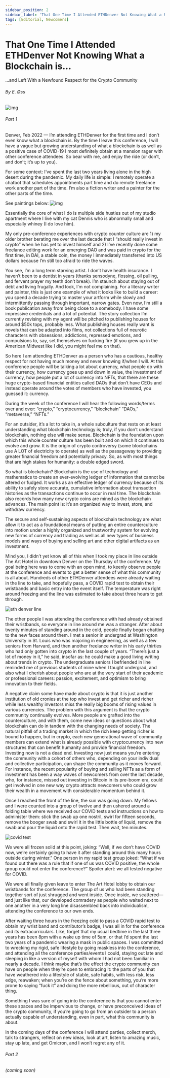 ```yaml
---
sidebar_position: 2
sidebar_label: 'That One Time I Attended ETHDenver Not Knowing What a Blockchain is...'
tags: [Editorial, Newcomers]
---
```


# That One Time I Attended ETHDenver Not Knowing What a Blockchain is...
<span class="doc-subtitle">...and Left With a Newfound Respect for the Crypto Community</span>

###### By E. Øss
![img](../../img/ethdenver-cover.jpeg)

###### Part 1
Denver, Feb 2022 — I’m attending ETHDenver for the first time and I don’t even know what a blockchain is. By the time I leave this conference, I will have a vague but growing understanding of what a blockchain is as well as a positive case of COVID-19 I most definitely obtain at a mansion rager with other conference attendees. So bear with me, and enjoy the ride (or don’t, and don’t; it’s up to you). 

For some context: I’ve spent the last two years living alone in the high desert during the pandemic. My daily life is simple: I remotely operate a chatbot that schedules appointments part time and do remote freelance work another part of the time. I’m also a fiction writer and a painter for the other parts of the time. 

See paintings below:
![img](../../img/ethdenver-painting.jpeg)

Essentially the core of what I do is multiple side hustles out of my studio apartment where I live with my cat Dennis who is abnormally small and especially whiney (I do love him).

My only pre-conference experiences with crypto counter culture are 1) my older brother berating me over the last decade that I “should really invest in crypto” when he has yet to invest himself and 2) I’ve recently done some freelance editing work for an emerging DAO and was paid in crypto for the first time, in DAI, a stable coin, the money I immediately transferred into US dollars because I’m still too afraid to ride the waves. 

You see, I’m a long term starving artist. I don’t have health insurance. I haven’t been to a dentist in years (thanks sensodyne, flossing, oil pulling, and fervent prayer my teeth don’t break). I’m staunch about staying out of debt and living frugally. And look, I’m not complaining. For a literary writer and painter, this is just one example of what it looks like to build a career: you spend a decade trying to master your artform while slowly and intermittently passing through important, narrow gates. Even now, I’m still a book publication away from being close to a somebody. I have some impressive credentials and a lot of potential. The story collection I’m currently revising with my agent will be pitched to publishing houses for around $50k tops, probably less. What publishing houses really want is novels that can be adapted into films, not collections full of neurotic characters with obsessions, addictions, repressed emotions, and compulsions to, say, set themselves on fucking fire (if you grew up in the American Midwest like I did, you might feel me on that). 

So here I am attending ETHDenver as a person who has a cautious, healthy respect for not having much money and never knowing if/when I will. At this conference people will be talking a lot about currency, what people do with their currency, how currency goes up and down in value, the investment of currency, how people put a lot of currency into NFTs, that there are these huge crypto-based financial entities called DAOs that don’t have CEOs and instead operate around the votes of members who have invested, you guessed it: currency. 

During the week of the conference I will hear the following words/terms over and over: “crypto,” “cryptocurrency,” “blockchain” “DAOs,” “metaverse,” “NFTs.” 

For an outsider, it’s a lot to take in, a whole subculture that rests on at least understanding what blockchain technology is; truly, if you don’t understand blockchain, nothing else will make sense. Blockchain is the foundation upon which this whole counter culture has been built and on which it continues to evolve and grow. It is the origin of crypto controversy (some blockchains use A LOT of electricity to operate) as well as the passageway to providing greater financial freedom and potentially privacy. So, as with most things that are high stakes for humanity: a double edged sword. 

So what is blockchain? Blockchain is the use of technology and mathematics to create an ever-evolving ledger of information that cannot be altered or fudged. It works as an effective ledger of currency because of its ability to safely store accurate, cumulative information about transaction histories as the transactions continue to occur in real time. The blockchain also records how many new crypto coins are mined as the blockchain advances. The main point is: it’s an organized way to invest, store, and withdraw currency. 

The secure and self-sustaining aspects of blockchain technology are what allow it to act as a foundational means of putting an entire counterculture into motion under a highly organized and trustworthy system for evolving new forms of currency and trading as well as all new types of business models and ways of buying and selling art and other digital artifacts as an investment.  

Mind you, I didn’t yet know all of this when I took my place in line outside The Art Hotel in downtown Denver on the Thursday of the conference. My goal being here was to come with an open mind, to keenly observe people at the conference and events to get a better sense of what this community is all about. Hundreds of other ETHDenver attendees were already waiting in the line to take, and hopefully pass, a COVID rapid test to obtain their wristbands and basic entry into the event itself. The temperature was right around freezing and the line was estimated to take about three hours to get through. 

![eth denver line](../../img/ethdenver-line.jpeg)

The other people I was attending the conference with had already obtained their wristbands, so everyone in line around me was a stranger. After about twenty minutes of standing around in the cold, people finally began chatting to the new faces around them. I met a senior in undergrad at Washington University in St. Louis who was majoring in engineering, as well as a few seniors from Harvard, and then another freelance writer in his early thirties who had only gotten into crypto in the last couple of years. “There’s just a lot of money in it,” he said, insofar as: he could make a good living writing about trends in crypto. The undergraduate seniors I befriended in line reminded me of previous students of mine when I taught undergrad, and also what I cherish about people who are at the very start of their academic or professional careers: passion, excitement, and optimism to bring innovation to their fields. 

A negative claim some have made about crypto is that it is just another institution of old cronies at the top who invest and get richer and richer while less wealthy investors miss the really big booms of rising values in various currencies. The problem with this argument is that the crypto community continually evolves. More people are grafted into the counterculture, and with them, come new ideas or questions about what blockchain can do in tandem with the changing needs of society. The natural pitfall of a trading market in which the rich keep getting richer is bound to happen, but in crypto, each new generational wave of community members can extend what is already possible with cryptocurrency into new structures that can benefit humanity and provide financial freedom. Investing now is not a dead end. Investing now just means you’re entering the community with a cohort of others who, depending on your individual and collective participation, can shape the community as it moves forward. For instance, the recent popularity of buying and selling NFTs as a form of investment has been a way waves of newcomers from over the last decade, who, for instance, missed out investing in Bitcoin in its pre-boom era, could get involved in one new way crypto attracts newcomers who could grow their wealth in a movement with considerable momentum behind it. 

Once I reached the front of the line, the sun was going down. My fellows and I were counted into a group of twelve and then ushered around a folding table where we received our COVID tests and instructions on how to administer them: stick the swab up one nostril, swirl for fifteen seconds, remove the booger swab and swirl it in the little bottle of liquid, remove the swab and pour the liquid onto the rapid test. Then wait, ten minutes. 

![covid test](../../img/ethdenver-covid.jpeg)

We were all frozen solid at this point, joking: “Well, if we don’t have COVID now, we’re certainly going to have it after standing around this many hours outside during winter.” One person in my rapid test group joked: “What if we found out there was a rule that if one of us was COVID positive, the whole group could not enter the conference?” Spoiler alert: we all tested negative for COVID. 

We were all finally given leave to enter The Art Hotel lobby to obtain our wristbands for the conference. The group of us who had been standing together sort of just shrugged and went inside. Once inside, we scattered—and just like that, our developed comradery as people who waited next to one another in a very long line disassembled back into individualism, attending the conference to our own ends. 

After waiting three hours in the freezing cold to pass a COVID rapid test to obtain my wrist band and contributor’s badge, I was all in for the conference and its extracurriculars. Like, forget that my usual bedtime in the last three years has been 8pm with a wake up time of 5am, or that I’d spent the last two years of a pandemic wearing a mask in public spaces. I was committed to wrecking my rigid, safe lifestyle by going maskless into the conference, and attending all the conference parties/events I could, staying out late and sleeping in like a version of myself with whom I had not been familiar in nearly a decade. I think maybe that’s the effect the crypto community can have on people when they’re open to embracing it: the parts of you that have weathered into a lifestyle of stable, safe habits, with less risk, less edge, reawaken; when you’re on the fence about something, you’re more prone to saying “fuck it” and doing the more rebellious, out of character thing. 

Something I was sure of going into the conference is that you cannot enter these spaces and be impervious to change, or have preconceived ideas of the crypto community, if you’re going to go from an outsider to a person actually capable of understanding, even in part, what this community is about. 

In the coming days of the conference I will attend parties, collect merch, talk to strangers, reflect on new ideas, look at art, listen to amazing music, stay up late, and get Omicron, and I won’t regret any of it. 

###### Part 2
###### (coming soon)
